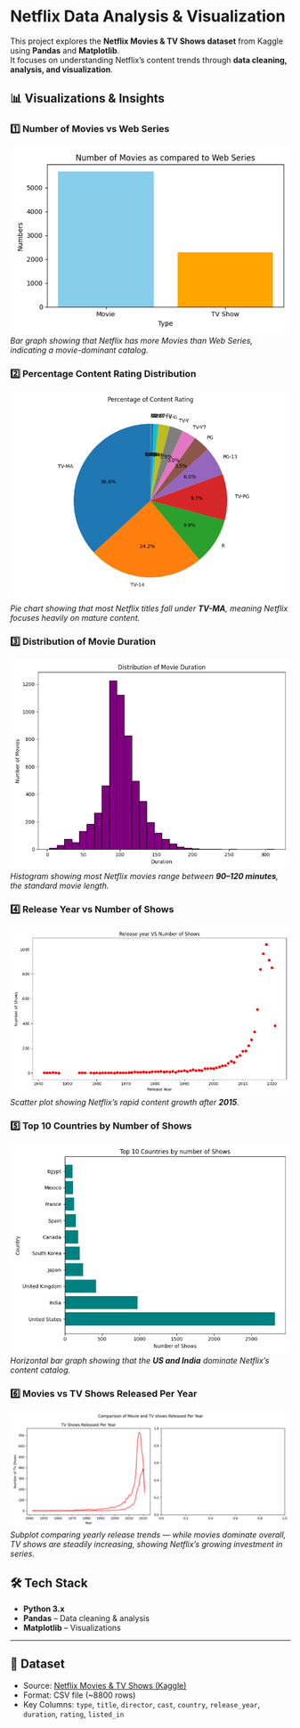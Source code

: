 # Netflix Data Analysis & Visualization

This project explores the **Netflix Movies & TV Shows dataset** from Kaggle using **Pandas** and **Matplotlib**.  
It focuses on understanding Netflix’s content trends through **data cleaning, analysis, and visualization**.  


## 📊 Visualizations & Insights  

### 1️⃣ Number of Movies vs Web Series  
![Movies vs Web Series](images/movie_vs_shows.png) 
*Bar graph showing that Netflix has more Movies than Web Series, indicating a movie-dominant catalog.*  



### 2️⃣ Percentage Content Rating Distribution  
![Content Rating Pie Chart](images/content_rating.png)  
*Pie chart showing that most Netflix titles fall under **TV-MA**, meaning Netflix focuses heavily on mature content.*  



### 3️⃣ Distribution of Movie Duration  
![Movie Duration Histogram](images/duration_distribution.png)  
*Histogram showing most Netflix movies range between **90–120 minutes**, the standard movie length.*  



### 4️⃣ Release Year vs Number of Shows  
![Release Year vs Shows](images/release_year.png)  
*Scatter plot showing Netflix’s rapid content growth after **2015**.*  




### 5️⃣ Top 10 Countries by Number of Shows  
![Top Countries](images/top_10_country.png)  
*Horizontal bar graph showing that the **US and India** dominate Netflix’s content catalog.*  




### 6️⃣ Movies vs TV Shows Released Per Year  
![Movies vs TV Shows Subplot](images/comparison_tv_movie.png)  
*Subplot comparing yearly release trends — while movies dominate overall, TV shows are steadily increasing, showing Netflix’s growing investment in series.*  




## 🛠️ Tech Stack  
- **Python 3.x**  
- **Pandas** – Data cleaning & analysis  
- **Matplotlib** – Visualizations  

---


## 📂 Dataset  
- Source: [Netflix Movies & TV Shows (Kaggle)](https://www.kaggle.com/shivamb/netflix-shows)  
- Format: CSV file (~8800 rows)  
- Key Columns: `type`, `title`, `director`, `cast`, `country`, `release_year`, `duration`, `rating`, `listed_in`  



